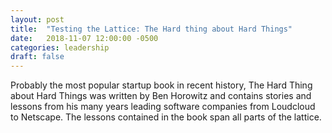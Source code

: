 ```yaml
---
layout: post
title:  "Testing the Lattice: The Hard thing about Hard Things"
date:   2018-11-07 12:00:00 -0500
categories: leadership
draft: false
---
```


Probably the most popular startup book in recent history, The Hard Thing about Hard Things was written by Ben Horowitz and contains stories and lessons from his many years leading software companies from Loudcloud to Netscape. The lessons contained in the book span all parts of the lattice. 

